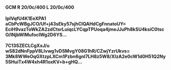 #### GCM R 20/0c/400 L 20/0c/400
**IpIVqfU4K1EeXPA1**<br/>**aCbPcWBgJCO/Uf+j43sEky57sjhCIQAHdCgFnnatoUY=**<br/>**EciH9vazToWkZA2zdCtsrLuiqcLYCqpTPUoqa4jmeJJuPh8kSU4ksiC0tscO/lNjbWlMufoclWg2D6YS...**<br/><br/>
**7C13SZECLCgXxJ/u**<br/>**wS82dNnFppV8LIvwg1vDSMvgY08G1hR/CZwjYzrUkvs=**<br/>**3Mk8WWeOqGXtzpLXCm1Pzbn6gnI7LH8z5W8/XlzA2e0cW1d0H51Q2Ny5SHuiTx4W4xh4R1oxKV+b+gHQ...**